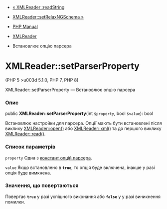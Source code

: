 - [« XMLReader::readString](xmlreader.readstring.md)
- [XMLReader::setRelaxNGSchema »](xmlreader.setrelaxngschema.md)

- [PHP Manual](index.md)
- [XMLReader](class.xmlreader.md)
- Встановлює опцію парсера

# XMLReader::setParserProperty

(PHP 5 \>u003d 5.1.0, PHP 7, PHP 8)

XMLReader::setParserProperty — Встановлює опцію парсера

### Опис

public **XMLReader::setParserProperty**(int `$property`, bool `$value`):
bool

Встановлює настройки для парсера. Опції мають бути встановлені після
виклику [XMLReader::open()](xmlreader.open.md) або
[XMLReader::xml()](xmlreader.xml.md) та до першого виклику
[XMLReader::read()](xmlreader.read.md).

### Список параметрів

`property`
Одна з [констант опцій
парсера](class.xmlreader.md#xmlreader.constants).

`value`
Якщо встановлено в **`true`**, то опція буде включена, інакше
у разі опція буде вимкнена.

### Значення, що повертаються

Повертає **`true`** у разі успішного виконання або **`false`** у
у разі виникнення помилки.
